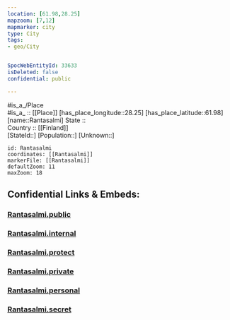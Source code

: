 ```yaml
---
location: [61.98,28.25] 
mapzoom: [7,12] 
mapmarker: city 
type: City
tags:
- geo/City


SpocWebEntityId: 33633
isDeleted: false
confidential: public

---
```

#is_a_/Place  
#is_a_ :: [[Place]] 
[has_place_longitude::28.25] 
[has_place_latitude::61.98] 
[name::Rantasalmi] 
State ::  
Country :: [[Finland]]  
[StateId::] 
[Population::] 
[Unknown::] 


```leaflet
id: Rantasalmi
coordinates: [[Rantasalmi]] 
markerFile: [[Rantasalmi]] 
defaultZoom: 11 
maxZoom: 18
```


## Confidential Links & Embeds: 

### [Rantasalmi.public](/_public/\Earth\Continent\Europe\Europe~North\Finland\Provinces~Finland\Eastern_Finland\counties~Eastern_Finland\Savonia~South\CityRantasalmi.public.md) 

### [Rantasalmi.internal](/_internal/\Earth\Continent\Europe\Europe~North\Finland\Provinces~Finland\Eastern_Finland\counties~Eastern_Finland\Savonia~South\CityRantasalmi.internal.md) 

### [Rantasalmi.protect](/_protect/\Earth\Continent\Europe\Europe~North\Finland\Provinces~Finland\Eastern_Finland\counties~Eastern_Finland\Savonia~South\CityRantasalmi.protect.md) 

### [Rantasalmi.private](/_private/\Earth\Continent\Europe\Europe~North\Finland\Provinces~Finland\Eastern_Finland\counties~Eastern_Finland\Savonia~South\CityRantasalmi.private.md) 

### [Rantasalmi.personal](/_personal/\Earth\Continent\Europe\Europe~North\Finland\Provinces~Finland\Eastern_Finland\counties~Eastern_Finland\Savonia~South\CityRantasalmi.personal.md) 

### [Rantasalmi.secret](/_secret/\Earth\Continent\Europe\Europe~North\Finland\Provinces~Finland\Eastern_Finland\counties~Eastern_Finland\Savonia~South\CityRantasalmi.secret.md)

